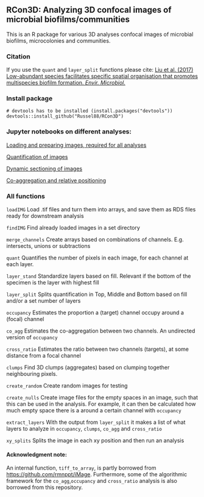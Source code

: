 RCon3D: Analyzing 3D confocal images of microbial biofilms/communities
----------------------------------------------------------------------

This is an R package for various 3D analyses confocal images of
microbial biofilms, microcolonies and communities.

### Citation

If you use the `quant` and `layer_split` functions please cite: [Liu et
al. (2017) Low-abundant species facilitates specific spatial
organisation that promotes multispecies biofilm formation. *Envir.
Microbiol.*](http://onlinelibrary.wiley.com/doi/10.1111/1462-2920.13816/abstract)

### Install package

    # devtools has to be installed (install.packages("devtools"))
    devtools::install_github("Russel88/RCon3D")

### Jupyter notebooks on different analyses:

[Loading and preparing images, required for all
analyses](https://nbviewer.jupyter.org/github/Russel88/RCon3D/blob/master/Notebooks/Loading.ipynb)

[Quantification of
images](https://nbviewer.jupyter.org/github/Russel88/RCon3D/blob/master/Notebooks/Quant.ipynb)

[Dynamic sectioning of
images](https://nbviewer.jupyter.org/github/Russel88/RCon3D/blob/master/Notebooks/Section.ipynb)

[Co-aggregation and relative
positioning](https://nbviewer.jupyter.org/github/Russel88/RCon3D/blob/master/Notebooks/Coagg.ipynb)

### All functions

`loadIMG` Load .tif files and turn them into arrays, and save them as
RDS files ready for downstream analysis

`findIMG` Find already loaded images in a set directory

`merge_channels` Create arrays based on combinations of channels. E.g.
intersects, unions or subtractions

`quant` Quantifies the number of pixels in each image, for each channel
at each layer.

`layer_stand` Standardize layers based on fill. Relevant if the bottom
of the specimen is the layer with highest fill

`layer_split` Splits quantification in Top, Middle and Bottom based on
fill and/or a set number of layers

`occupancy` Estimates the proportion a (target) channel occupy around a
(focal) channel

`co_agg` Estimates the co-aggregation between two channels. An
undirected version of `occupancy`

`cross_ratio` Estimates the ratio between two channels (targets), at
some distance from a focal channel

`clumps` Find 3D clumps (aggregates) based on clumping together
neighbouring pixels.

`create_random` Create random images for testing

`create_nulls` Create image files for the empty spaces in an image, such
that this can be used in the analysis. For example, it can then be
calculated how much empty space there is a around a certain channel with
`occupancy`

`extract_layers` With the output from `layer_split` it makes a list of
what layers to analyze in `occupancy`, `clumps`, `co_agg` and
`cross_ratio`

`xy_splits` Splits the image in each xy position and then run an
analysis

#### Acknowledgment note:

An internal function, `tiff_to_array`, is partly borrowed from
<https://github.com/rmnppt/iMage>. Furthermore, some of the algorithmic
framework for the `co_agg`,`occupancy` and `cross_ratio` analysis is
also borrowed from this repository.
